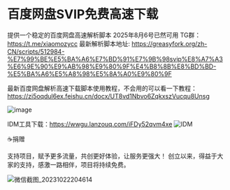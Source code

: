 # 百度网盘SVIP免费高速下载
提供一个稳定的百度网盘高速解析脚本  2025年8月6号已然可用
﻿﻿TG群：https://t.me/xiaomozycc
最新解析脚本地址: https://greasyfork.org/zh-CN/scripts/512984-%E7%99%BE%E5%BA%A6%E7%BD%91%E7%9B%98svip%E8%A7%A3%E6%9E%90%E9%AB%98%E9%80%9F%E4%B8%8B%E8%BD%BD-%E5%BA%A6%E5%A8%98%E5%8A%A0%E9%80%9F

最新百度网盘解析高速下载脚本使用教程，不会用的可以看一下教程：
https://zi5oqdul6ex.feishu.cn/docx/UT8vd1Nbvo6ZqkxszVucqu8Unsg

![image](https://github.com/xtyyyy1230/baiduwp/assets/9477101/b1076922-8b5e-4cf0-8c01-378f596b8b28)

IDM工具下载：https://wwgu.lanzouq.com/iFDy52qvm4xe
![IDM](https://github.com/xtyyyy1230/baiduwp/assets/9477101/fe29eed4-23aa-4ee2-8600-1c0b8e671cd0)


☕捐赠

支持项目，赋予更多流量，共创更好体验，让服务更强大！
创立以来，得益于大家的支持，感激一路相伴，项目将持续免费。

![微信截图_20231022204614](https://github.com/xtyyyy1230/baiduwp/assets/9477101/738eba66-27c5-46a5-bf1f-6b82f2ccf387)
